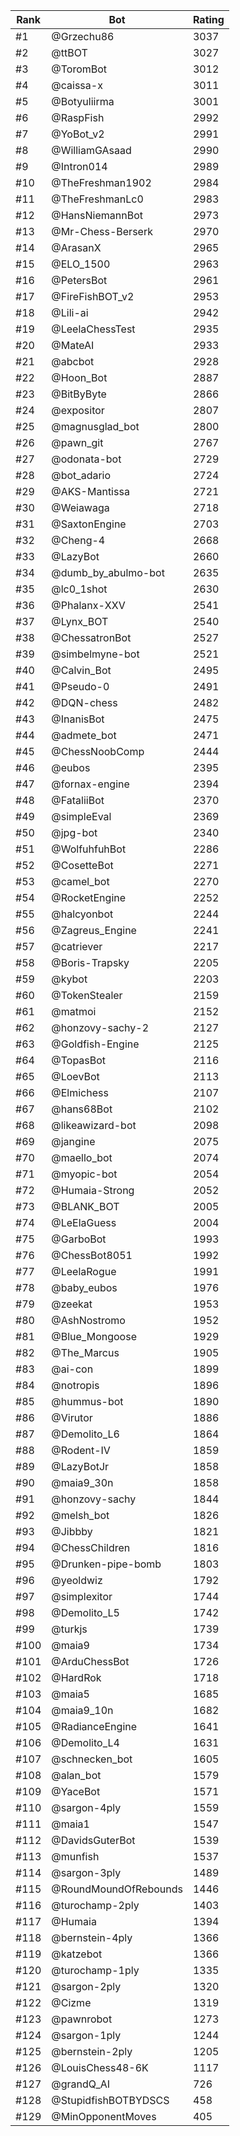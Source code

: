 Rank|Bot|Rating
---|---|---
#1|@Grzechu86|3037
#2|@ttBOT|3027
#3|@ToromBot|3012
#4|@caissa-x|3011
#5|@Botyuliirma|3001
#6|@RaspFish|2992
#7|@YoBot_v2|2991
#8|@WilliamGAsaad|2990
#9|@Intron014|2989
#10|@TheFreshman1902|2984
#11|@TheFreshmanLc0|2983
#12|@HansNiemannBot|2973
#13|@Mr-Chess-Berserk|2970
#14|@ArasanX|2965
#15|@ELO_1500|2963
#16|@PetersBot|2961
#17|@FireFishBOT_v2|2953
#18|@Lili-ai|2942
#19|@LeelaChessTest|2935
#20|@MateAI|2933
#21|@abcbot|2928
#22|@Hoon_Bot|2887
#23|@BitByByte|2866
#24|@expositor|2807
#25|@magnusglad_bot|2800
#26|@pawn_git|2767
#27|@odonata-bot|2729
#28|@bot_adario|2724
#29|@AKS-Mantissa|2721
#30|@Weiawaga|2718
#31|@SaxtonEngine|2703
#32|@Cheng-4|2668
#33|@LazyBot|2660
#34|@dumb_by_abulmo-bot|2635
#35|@lc0_1shot|2630
#36|@Phalanx-XXV|2541
#37|@Lynx_BOT|2540
#38|@ChessatronBot|2527
#39|@simbelmyne-bot|2521
#40|@Calvin_Bot|2495
#41|@Pseudo-0|2491
#42|@DQN-chess|2482
#43|@InanisBot|2475
#44|@admete_bot|2471
#45|@ChessNoobComp|2444
#46|@eubos|2395
#47|@fornax-engine|2394
#48|@FataliiBot|2370
#49|@simpleEval|2369
#50|@jpg-bot|2340
#51|@WolfuhfuhBot|2286
#52|@CosetteBot|2271
#53|@camel_bot|2270
#54|@RocketEngine|2252
#55|@halcyonbot|2244
#56|@Zagreus_Engine|2241
#57|@catriever|2217
#58|@Boris-Trapsky|2205
#59|@kybot|2203
#60|@TokenStealer|2159
#61|@matmoi|2152
#62|@honzovy-sachy-2|2127
#63|@Goldfish-Engine|2125
#64|@TopasBot|2116
#65|@LoevBot|2113
#66|@Elmichess|2107
#67|@hans68Bot|2102
#68|@likeawizard-bot|2098
#69|@jangine|2075
#70|@maello_bot|2074
#71|@myopic-bot|2054
#72|@Humaia-Strong|2052
#73|@BLANK_BOT|2005
#74|@LeElaGuess|2004
#75|@GarboBot|1993
#76|@ChessBot8051|1992
#77|@LeelaRogue|1991
#78|@baby_eubos|1976
#79|@zeekat|1953
#80|@AshNostromo|1952
#81|@Blue_Mongoose|1929
#82|@The_Marcus|1905
#83|@ai-con|1899
#84|@notropis|1896
#85|@hummus-bot|1890
#86|@Virutor|1886
#87|@Demolito_L6|1864
#88|@Rodent-IV|1859
#89|@LazyBotJr|1858
#90|@maia9_30n|1858
#91|@honzovy-sachy|1844
#92|@melsh_bot|1826
#93|@Jibbby|1821
#94|@ChessChildren|1816
#95|@Drunken-pipe-bomb|1803
#96|@yeoldwiz|1792
#97|@simplexitor|1744
#98|@Demolito_L5|1742
#99|@turkjs|1739
#100|@maia9|1734
#101|@ArduChessBot|1726
#102|@HardRok|1718
#103|@maia5|1685
#104|@maia9_10n|1682
#105|@RadianceEngine|1641
#106|@Demolito_L4|1631
#107|@schnecken_bot|1605
#108|@alan_bot|1579
#109|@YaceBot|1571
#110|@sargon-4ply|1559
#111|@maia1|1547
#112|@DavidsGuterBot|1539
#113|@munfish|1537
#114|@sargon-3ply|1489
#115|@RoundMoundOfRebounds|1446
#116|@turochamp-2ply|1403
#117|@Humaia|1394
#118|@bernstein-4ply|1366
#119|@katzebot|1366
#120|@turochamp-1ply|1335
#121|@sargon-2ply|1320
#122|@Cizme|1319
#123|@pawnrobot|1273
#124|@sargon-1ply|1244
#125|@bernstein-2ply|1205
#126|@LouisChess48-6K|1117
#127|@grandQ_AI|726
#128|@StupidfishBOTBYDSCS|458
#129|@MinOpponentMoves|405
